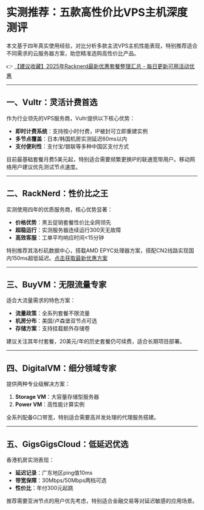 # 实测推荐：五款高性价比VPS主机深度测评

本文基于四年真实使用经验，对比分析多款主流VPS主机性能表现，特别推荐适合不同需求的云服务器方案，助您精准选购高性价比产品。

👉 [【建议收藏】2025年Racknerd最新优惠套餐整理汇总 - 每日更新可用活动优惠](https://bit.ly/Rack_Nerd)

---

## 一、Vultr：灵活计费首选
作为行业领先的VPS服务商，Vultr提供以下核心优势：
- **即时计费系统**：支持按小时付费，IP被封可立即重建实例
- **多节点覆盖**：日本/韩国机房实测延迟60ms以内
- **支付便利性**：支付宝/银联等多种中国区支付方式

目前最基础套餐月费5美元起，特别适合需要频繁更换IP的联通宽带用户。移动网络用户建议优先测试节点速度。

---

## 二、RackNerd：性价比之王
实测使用四年的优质服务商，核心优势显著：
- **价格优势**：黑五促销套餐性价比全网领先
- **超稳运行**：实测服务器连续运行300天无故障
- **高效客服**：工单平均响应时间<15分钟

特别推荐其洛杉矶数据中心，搭载AMD EPYC处理器方案，搭配CN2线路实现国内150ms超低延迟。[点击获取最新优惠方案](https://bit.ly/Rack_Nerd)

---

## 三、BuyVM：无限流量专家
适合大流量需求的特色方案：
- **流量政策**：全系列套餐不限流量
- **机房分布**：美国/卢森堡双节点可选
- **存储方案**：支持挂载额外存储卷

建议关注其年付套餐，20美元/年的历史套餐仍可续费，适合长期项目部署。

---

## 四、DigitalVM：细分领域专家
提供两种专业级解决方案：
1. **Storage VM**：大容量存储型服务器
2. **Power VM**：高性能计算实例

全系列配备G口带宽，特别适合需要高并发处理的代理服务搭建。

---

## 五、GigsGigsCloud：低延迟优选
香港机房实测表现：
- **延迟记录**：广东地区ping值10ms
- **带宽保障**：30Mbps/50Mbps两档可选
- **性价比**：年付300元起跳

推荐需要亚洲节点的用户优先考虑，特别适合金融交易等对延迟敏感的应用场景。